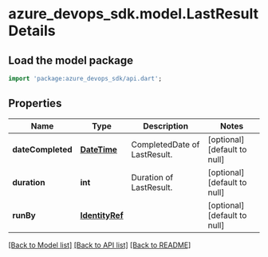 # azure_devops_sdk.model.LastResultDetails

## Load the model package
```dart
import 'package:azure_devops_sdk/api.dart';
```

## Properties
Name | Type | Description | Notes
------------ | ------------- | ------------- | -------------
**dateCompleted** | [**DateTime**](DateTime.md) | CompletedDate of LastResult. | [optional] [default to null]
**duration** | **int** | Duration of LastResult. | [optional] [default to null]
**runBy** | [**IdentityRef**](IdentityRef.md) |  | [optional] [default to null]

[[Back to Model list]](../README.md#documentation-for-models) [[Back to API list]](../README.md#documentation-for-api-endpoints) [[Back to README]](../README.md)


